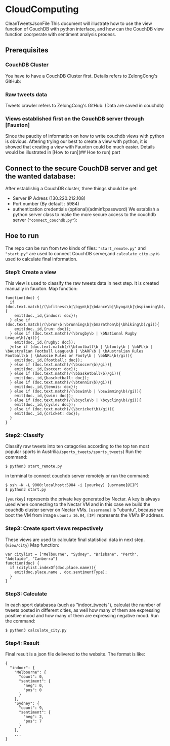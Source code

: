# CloudComputing
CleanTweetsJsonFile
This document will illustrate how to use the view function of CouchDB with python interface, and how can the CouchDB view function coorperate with sentiment analysis process. 
## Prerequisites
### CouchDB Cluster
You have to have a CouchDB Cluster first. Details refers to ZelongCong's GitHub: 
### Raw tweets data
Tweets crawler refers to ZelongCong's GitHub: 
(Data are saved in couchdb)
### Views established first on the CouchDB server through [Fauxton]
Since the paucity of information on how to write couchdb views with python is obvious. Aftering trying our best to create a view with python, it is showed that creating a view with Fauxton could be much easier.
Details would be illustrated in [How to run](## Hoe to run) part
## Connect to the secure CouchDB server and get the wanted database:
After establishig a CouchDB cluster, three things should be get:
 - Server IP Adress (130.220.212.108)
 - Port number (By default : 5984)
 - authentication credentials (optional)(admin1:password)
We establish a python server class to make the more secure access to the couchdb server (`"connect_couchdb.py"`):


## Hoe to run
The repo can be run from two kinds of files: `"start_remote.py"` and `"start.py"` are used to connect CouchDB server,and `calculate_city.py` is used to calculate final information.
### Step1: Create a view
This view is used to classify the raw tweets data in next step. It is created manually in fauxton.
Map function:
```
function(doc) {
  if (doc.text.match(/(\bfitness\b|\bgym\b|\bdance\b|\byoga\b|\bspinning\b)/gi)){
    emit(doc._id,{indoor: doc});
  } else if (doc.text.match(/(\brun\b|\brunning\b|\bmarathon\b|\bhiking\b)/gi)){
    emit(doc._id,{run: doc});
  } else if (doc.text.match(/(\brugby\b | \bNational Rugby League\b)/gi)){
    emit(doc._id,{rugby: doc});
  }else if (doc.text.match(/(\bfootball\b | \bfooty\b | \bAFL\b | \bAustralian Football League\b | \bARF\b | \bAustralian Rules Football\b | \bAussie Rules or Footy\b | \bbNRL\b)/gi)){
    emit(doc._id,{football: doc});
  } else if (doc.text.match(/(\bsoccer\b)/gi)){
    emit(doc._id,{soccer: doc});
  } else if (doc.text.match(/(\bbasketball\b)/gi)){
    emit(doc._id,{bascketball: doc});
  } else if (doc.text.match(/(\btennis\b)/gi)){
    emit(doc._id,{tennis: doc});
  } else if (doc.text.match(/(\bswim\b | \bswimming\b)/gi)){
    emit(doc._id,{swim: doc});
  } else if (doc.text.match(/(\bcycle\b | \bcycling\b)/gi)){
    emit(doc._id,{cycle: doc});
  } else if (doc.text.match(/(\bcricket\b)/gi)){
    emit(doc._id,{cricket: doc});
  }
}
```
### Step2: Classify 
Classify raw tweets into ten catagories according to the top ten most popular sports in Austrilia.(`sports_tweets/sports_tweets`)
Run the command:
```
$ python3 start_remote.py
```
in terminal to connect couchdb server remotely or run the command:
```
$ ssh -N -L 9000:localhost:5984 -i [yourkey] [usrname]@[IP]
$ python3 start.py
```
`[yourkey]` represents the private key generated by Nectar. A key is always used when connecting to the Nectar VM and in this case we build the couchdb cluster server on Nectar VMs. `[username]` is "ubuntu", because we boot the VM from image `ubuntu 16.04`, `[IP]` represents the VM'a IP address.
### Step3: Create sport views respectively
These views are used to calculate final statistical data in next step. (`view/city`)
Map function:
```
var citylist = ["Melbourne", "Sydney", "Brisbane", "Perth", "Adelaide", "Canberra"]
function(doc) {
  if (citylist.indexOf(doc.place.name)){
    emit(doc.place.name , doc.sentimentType);
  } 
}
```
### Step3: Calculate
In each sport databasea (such as "indoor_tweets"), calculat the number of tweets posted in different cities, as well how many of them are expressing positive mood and how many of them are expressing negative mood.
Run the command:
```
$ python3 calculate_city.py
```
### Step4: Result
Final result is a json file delivered to the website. The format is like:
```
{
  "indoor": {
    "Melbourne": {
      "count": 0,
      "sentiment": {
        "neg": 0,
        "pos": 0
      }
    },
    "Sydney": {
      "count": 9,
      "sentiment": {
        "neg": 2,
        "pos": 7
      }
    },
    ...
}
```

